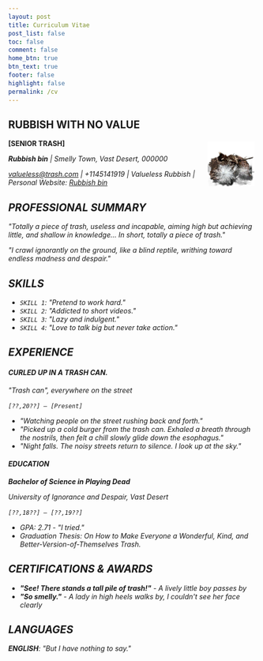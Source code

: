```yaml
---
layout: post
title: Curriculum Vitae
post_list: false
toc: false
comment: false
home_btn: true
btn_text: true
footer: false
highlight: false
permalink: /cv
---
```

## RUBBISH WITH NO VALUE 

<img src="src/assets/img/rubbish.png" align="right" width="95px" hspace="5" vspace="5">

**[SENIOR TRASH]**

<i class="fa fa-trash"> **Rubbish bin** \| *Smelly Town, Vast Desert, 000000*  

<i class="fa fa-envelope-square"> valueless@trash.com \| <i class="fa fa-phone"> +1145141919 \| <i class="fa fa-linkedin">Valueless Rubbish  \| <i class="fa fa-home"> Personal Website: [Rubbish bin](https://bcqlr.com)


## PROFESSIONAL SUMMARY  

*"Totally a piece of trash, useless and incapable, aiming high but achieving little, and shallow in knowledge... In short, totally a piece of trash."*

*"I crawl ignorantly on the ground, like a blind reptile, writhing toward endless madness and despair."*

## SKILLS 

- `SKILL 1`: *"Pretend to work hard."*
- `SKILL 2`: *"Addicted to short videos."*
- `SKILL 3`: *"Lazy and indulgent."*  
- `SKILL 4`: *"Love to talk big but never take action."*


## EXPERIENCE  

#### CURLED UP IN A TRASH CAN.  

*"Trash can", everywhere on the street*

`[??,20??] – [Present] ` 

- *"Watching people on the street rushing back and forth."*
- *"Picked up a cold burger from the trash can. Exhaled a breath through the nostrils, then felt a chill slowly glide down the esophagus."*
- *"Night falls. The noisy streets return to silence. I look up at the sky."*


#### EDUCATION  

**Bachelor of Science in Playing Dead**

*University of Ignorance and Despair, Vast Desert*

`[??,18??] – [??,19??]`
  - GPA: 2.71 - *"I tried."*
  - Graduation Thesis: *On How to Make Everyone a Wonderful, Kind, and Better-Version-of-Themselves Trash*.

## **CERTIFICATIONS & AWARDS**

- **"See! There stands a tall pile of trash!"** - *A lively little boy passes by*
- **"So smelly."** - *A lady in high heels walks by, I couldn't see her face clearly*

## LANGUAGES  

**ENGLISH**: "But I have nothing to say."

